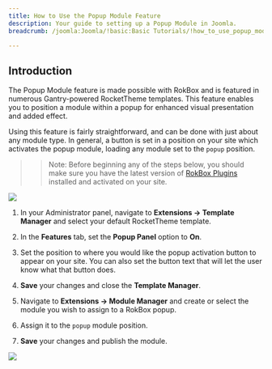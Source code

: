 ```yaml
---
title: How to Use the Popup Module Feature
description: Your guide to setting up a Popup Module in Joomla.
breadcrumb: /joomla:Joomla/!basic:Basic Tutorials/!how_to_use_popup_module.md:How to Use the Popup Module Feature

---
```


Introduction
-----
The Popup Module feature is made possible with RokBox and is featured in numerous Gantry-powered RocketTheme templates. This feature enables you to position a module within a popup for enhanced visual presentation and added effect.

Using this feature is fairly straightforward, and can be done with just about any module type. In general, a button is set in a position on your site which activates the popup module, loading any module set to the `popup` position.

>> Note: Before beginning any of the steps below, you should make sure you have the latest version of [RokBox Plugins][rokbox] installed and activated on your site.

![][popup1]

1. In your Administrator panel, navigate to **Extensions → Template Manager** and select your default RocketTheme template.

2. In the **Features** tab, set the **Popup Panel** option to **On**.

3. Set the position to where you would like the popup activation button to appear on your site. You can also set the button text that will let the user know what that button does.

4. **Save** your changes and close the **Template Manager**. 

5. Navigate to **Extensions → Module Manager** and create or select the module you wish to assign to a RokBox popup.

6. Assign it to the `popup` module position.

7. **Save** your changes and publish the module.

![][popup2]

[popup1]: assets/popup_1.jpeg
[popup2]: assets/popup_2.jpeg
[rokbox]: http://www.rockettheme.com/joomla/extensions/rokbox
